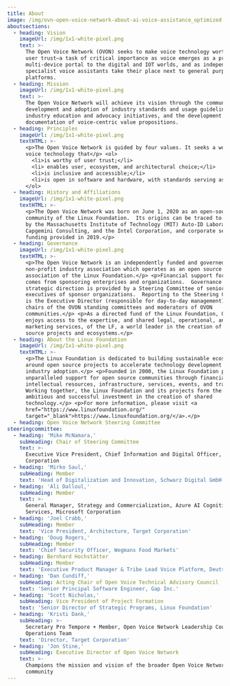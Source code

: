 ```yaml
---
title: About
image: /img/ovn-open-voice-network-about-ai-voice-assistance_optimized.jpg
aboutsections:
  - heading: Vision
    imageUrl: /img/1x1-white-pixel.png
    text: >-
      The Open Voice Network (OVON) seeks to make voice technology worthy of
      user trust—a task of critical importance as voice emerges as a primary,
      multi-device portal to the digital and IOT worlds, and as independent,
      specialist voice assistants take their place next to general purpose
      platforms.
  - heading: Mission
    imageUrl: /img/1x1-white-pixel.png
    text: >-
      The Open Voice Network will achieve its vision through the communal
      development and adoption of industry standards and usage guidelines,
      industry education and advocacy initiatives, and the development and
      documentation of voice-centric value propositions.
  - heading: Principles
    imageUrl: /img/1x1-white-pixel.png
    textHTML: >-
      <p>The Open Voice Network is guided by four values. It seeks a world of
      voice technology that</p> <ol>
        <li>is worthy of user trust;</li>
        <li> enables user, ecosystem, and architectural choice;</li>
        <li>is inclusive and accessible;</li>
        <li>is open in software and hardware, with standards serving as a foundation for commercial differentiation.</li>
      </ol>
  - heading: History and Affiliations
    imageUrl: /img/1x1-white-pixel.png
    textHTML: >-
      <p>The Open Voice Network was born on June 1, 2020 as an open-source
      community of the Linux Foundation.  Its origins can be traced to research
      by the Massachusetts Institute of Technology (MIT) Auto-ID Laboratory,
      Capgemini Consulting, and the Intel Corporation, and corporate seed
      funding provided in 2019.</p>
  - heading: Governance
    imageUrl: /img/1x1-white-pixel.png
    textHTML: >-
      <p>The Open Voice Network is an independently funded and governed
      non-profit industry association which operates as an open source
      association of the Linux Foundation.</p> <p>Financial support for OVON
      comes from sponsoring enterprises and organizations.  Governance and
      strategic direction is provided by a Steering Committee of senior
      executives of sponsor organizations.  Reporting to the Steering Committee
      is the Executive Director (responsible for day-to-day management), and the
      chairs of the OVON standing committees and moderators of OVON
      communities.</p> <p>As a directed fund of the Linux Foundation, OVON
      enjoys access to the expertise, and shared legal, operational, and
      marketing services, of the LF, a world leader in the creation of open
      source projects and ecosystems.</p>
  - heading: About the Linux Foundation
    imageUrl: /img/1x1-white-pixel.png
    textHTML: >-
      <p>The Linux Foundation is dedicated to building sustainable ecosystems
      around open source projects to accelerate technology development and
      industry adoption.</p> <p>Founded in 2000, the Linux Foundation provides
      unparalleled support for open source communities through financial and
      intellectual resources, infrastructure, services, events, and training.
      Working together, the Linux Foundation and its projects form the most
      ambitious and successful investment in the creation of shared
      technology.</p> <p>For more information, please visit <a
      href="https://www.linuxfoundation.org/"
      target="_blank">https://www.linuxfoundation.org/</a>.</p>
  - heading: Open Voice Network Steering Committee
steeringcommittee:
  - heading: 'Mike McNamara,'
    subHeading: Chair of Steering Committee
    text: >-
      Executive Vice President, Chief Information and Digital Officer, Target
      Corporation
  - heading: 'Mirko Saul,'
    subHeading: Member
    text: 'Head of Digitalization and Innovation, Schwarz Digital GmbH & Co., KG'
  - heading: 'Ali Dalloul,'
    subHeading: Member
    text: >-
      General Manager, Strategy and Commercialization, Azure AI Cognitive
      Services, Microsoft Corporation
  - heading: 'Joel Crabb,'
    subHeading: Member
    text: 'Vice President, Architecture, Target Corporation'
  - heading: 'Doug Rogers,'
    subHeading: Member
    text: 'Chief Security Officer, Wegmans Food Markets'
  - heading: Bernhard Hochstätter
    subHeading: Member
    text: 'Executive Product Manager & Tribe Lead Voice Platform, Deutsche Telekom'
  - heading: 'Dan Cundiff,'
    subHeading: Acting Chair of Open Voice Technical Advisory Council
    text: 'Senior Principal Software Engineer, Gap Inc.'
  - heading: 'Scott Nicholas,'
    subHeading: Vice President of Project Formation
    text: 'Senior Director of Strategic Programs, Linux Foundation'
  - heading: 'Kristi Dank,'
    subHeading: >-
      Secretary Pro Tempore + Member, Open Voice Network Leadership Council and
      Operations Team
    text: 'Director, Target Corporation'
  - heading: 'Jon Stine,'
    subHeading: Executive Director of Open Voice Network
    text: >-
      Champions the mission and vision of the broader Open Voice Network
      community
---
```


